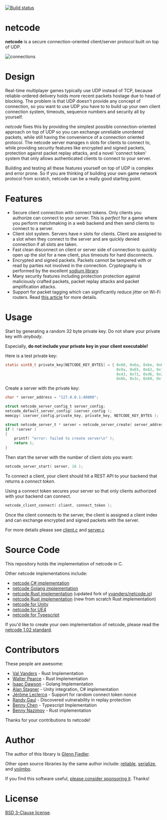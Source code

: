 [![Build status](https://github.com/networkprotocol/netcode/workflows/CI/badge.svg)](https://github.com/networkprotocol/netcode/actions?query=workflow%3ACI)

# netcode

**netcode** is a secure connection-oriented client/server protocol built on top of UDP. 

![connections](https://github.com/user-attachments/assets/5c7e0c9b-17b6-4e84-a57b-13bdb55a9978)

# Design

Real-time multiplayer games typically use UDP instead of TCP, because reliable-ordered delivery holds more recent packets hostage due to head of blocking. The problem is that UDP doesn't provide any concept of connection, so you want to use UDP you have to to build up your own client connection system, timeouts, sequence numbers and security all by yourself.

*netcode* fixes this by providing the simplest possible connection-oriented approach on top of UDP so you can exchange unreliable unordered packets, while still having the convenience of a connection oriented protocol. The netcode server manages n slots for clients to connect to, while providing security features like encrypted and signed packets, protection against packet replay attacks, and a novel 'connect token' system that only allows authenticated clients to connect to your server.

Building and testing all these features yourself on top of UDP is complex and error prone. So if you are thinking of building your own game network protocol from scratch, netcode can be a really good starting point.

# Features

* Secure client connection with connect tokens. Only clients you authorize can connect to your server. This is _perfect_ for a game where you perform matchmaking in a web backend and then send clients to connect to a server.
* Client slot system. Servers have n slots for clients. Client are assigned to a slot when they connect to the server and are quickly denied connection if all slots are taken.
* Fast clean disconnect on client or server side of connection to quickly open up the slot for a new client, plus timeouts for hard disconnects.
* Encrypted and signed packets. Packets cannot be tampered with or read by parties not involved in the connection. Cryptography is performed by the excellent [sodium library](https://libsodium.gitbook.io/doc).
* Many security features including protection protection against maliciously crafted packets, packet replay attacks and packet amplification attacks.
* Support for packet tagging which can significantly reduce jitter on Wi-Fi routers. Read [this article](https://learn.microsoft.com/en-us/gaming/gdk/_content/gc/networking/overviews/qos-packet-tagging) for more details.

# Usage

Start by generating a random 32 byte private key. Do not share your private key with _anybody_. 

Especially, **do not include your private key in your client executable!**

Here is a test private key:

```c
static uint8_t private_key[NETCODE_KEY_BYTES] = { 0x60, 0x6a, 0xbe, 0x6e, 0xc9, 0x19, 0x10, 0xea, 
                                                  0x9a, 0x65, 0x62, 0xf6, 0x6f, 0x2b, 0x30, 0xe4, 
                                                  0x43, 0x71, 0xd6, 0x2c, 0xd1, 0x99, 0x27, 0x26,
                                                  0x6b, 0x3c, 0x60, 0xf4, 0xb7, 0x15, 0xab, 0xa1 };
```

Create a server with the private key:

```c
char * server_address = "127.0.0.1:40000";

struct netcode_server_config_t server_config;
netcode_default_server_config( &server_config );
memcpy( &server_config.private_key, private_key, NETCODE_KEY_BYTES );

struct netcode_server_t * server = netcode_server_create( server_address, &server_config, time );
if ( !server )
{
    printf( "error: failed to create server\n" );
    return 1;
}
```

Then start the server with the number of client slots you want:

```c
netcode_server_start( server, 16 );
```

To connect a client, your client should hit a REST API to your backend that returns a _connect token_.

Using a connect token secures your server so that only clients authorized with your backend can connect.

```c
netcode_client_connect( client, connect_token );
```

Once the client connects to the server, the client is assigned a client index and can exchange encrypted and signed packets with the server.

For more details please see [client.c](client.c) and [server.c](server.c)

# Source Code

This repository holds the implementation of netcode in C.

Other netcode implementations include:

* [netcode C# implementation](https://github.com/KillaMaaki/Netcode.IO.NET)
* [netcode Golang implementation](https://github.com/wirepair/netcode)
* [netcode Rust implementation](https://github.com/jaynus/netcode.io) (updated fork of [vvanders/netcode.io](https://github.com/vvanders/netcode.io))
* [netcode Rust implementation](https://github.com/benny-n/netcode) (new from scratch Rust implementation)
* [netcode for Unity](https://github.com/KillaMaaki/Unity-Netcode.IO)
* [netcode for UE4](https://github.com/RedpointGames/netcode.io-UE4)
* [netcode for Typescript](https://github.com/bennychen/netcode.io-typescript)

If you'd like to create your own implementation of netcode, please read the [netcode 1.02 standard](STANDARD.md).

# Contributors

These people are awesome:

* [Val Vanders](https://github.com/vvanders) - Rust Implementation
* [Walter Pearce](https://github.com/jaynus) - Rust Implementation
* [Isaac Dawson](https://github.com/wirepair) - Golang Implementation
* [Alan Stagner](https://github.com/KillaMaaki) - Unity integration, C# implementation
* [Jérôme Leclercq](https://github.com/SirLynix) - Support for random connect token nonce
* [Randy Gaul](https://github.com/RandyGaul) - Discovered vulnerability in replay protection
* [Benny Chen](https://github.com/bennychen) - Typescript Implementation
* [Benny Nazimov](https://github.com/benny-n) - Rust implementation

Thanks for your contributions to netcode!

# Author

The author of this library is [Glenn Fiedler](https://www.linkedin.com/in/glenn-fiedler-11b735302/).

Other open source libraries by the same author include: [reliable](https://github.com/mas-bandwidth/reliable), [serialize](https://github.com/mas-bandwidth/serialize), and [yojimbo](https://github.com/mas-bandwidth/yojimbo).

If you find this software useful, [please consider sponsoring it](https://github.com/sponsors/mas-bandwidth). Thanks!

# License

[BSD 3-Clause license](https://opensource.org/licenses/BSD-3-Clause).
